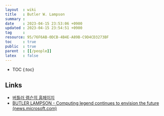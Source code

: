 ```yaml
---
layout  : wiki
title   : Butler W. Lampson
summary : 
date    : 2023-04-15 23:53:06 +0900
updated : 2023-04-15 23:54:51 +0900
tag     : 
resource: 95/76F6AB-0DCB-4B4E-A89B-C9D4CD3273BF
toc     : true
public  : true
parent  : [[/people]]
latex   : false
---
```

* TOC
{:toc}

## Links

- [버틀러 램슨의 홈페이지]( https://bwl-website.s3-website.us-east-2.amazonaws.com/ )
- [BUTLER LAMPSON - Computing legend continues to envision the future (news.microsoft.com)]( https://news.microsoft.com/stories/people/butler-lampson.html )


